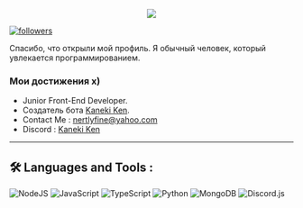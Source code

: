 <p align="center"> <img src="https://readme-typing-svg.herokuapp.com/?lines=Hello+there,+I'm+nertlyfine!&center=true&width=380&height=45"> </p>
<a href="https://github.com/nertlyfine"> <img alt="followers" title="Follow Me" src="https://img.shields.io/github/followers/nertlyfine?color=236ad3&labelColor=1155ba&style=for-the-badge&logo=github&label=Follow%20me" /></a>
</p>
Спасибо, что открыли мой профиль. Я обычный человек, который увлекается программированием.


### Мои достижения x)
- Junior Front-End Developer.
- Создатель бота [Kaneki Ken](https://discord.com/oauth2/authorize?client_id=940635245932339211&permissions=49630272&scope=bot%20applications.commands).
- Contact Me : nertlyfine@yahoo.com<br>
- Discord : [Kaneki Ken](https://discord.gg/vCrpsFFmCV)<br>

---

## :hammer_and_wrench: Languages and Tools :
![NodeJS](https://shields.io/badge/-Node.js-090909?style=for-the-badge&logo=node.js)
![JavaScript](https://shields.io/badge/-JavaScript-090909?style=for-the-badge&logo=javascript)
![TypeScript](https://shields.io/badge/-TypeScript-090909?style=for-the-badge&logo=typescript)
![Python](https://shields.io/badge/-Python-090909?style=for-the-badge&logo=python)
![MongoDB](https://shields.io/badge/-MongoDB-090909?style=for-the-badge&logo=mongodb)
![Discord.js](https://shields.io/badge/-Discord.js-090909?style=for-the-badge&logo=discord)

